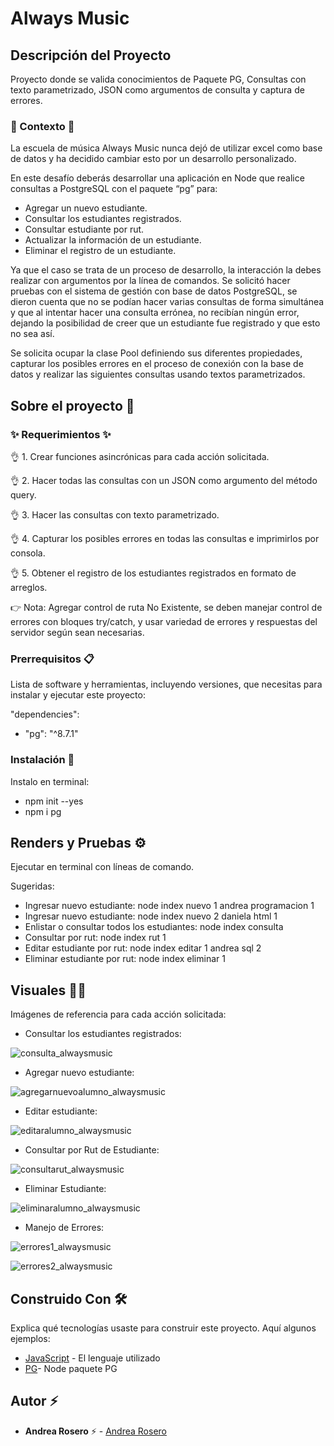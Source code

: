 # Always Music

## Descripción del Proyecto

Proyecto donde se valida conocimientos de Paquete PG, Consultas con texto parametrizado, JSON como argumentos de consulta y captura de errores.

### :scroll: Contexto :scroll:
La escuela de música Always Music nunca dejó de utilizar excel como base de datos y ha decidido cambiar esto por un desarrollo personalizado.

En este desafío deberás desarrollar una aplicación en Node que realice consultas a PostgreSQL con el paquete “pg” para:

- Agregar un nuevo estudiante.
- Consultar los estudiantes registrados.
- Consultar estudiante por rut.
- Actualizar la información de un estudiante.
- Eliminar el registro de un estudiante.

Ya que el caso se trata de un proceso de desarrollo, la interacción la debes realizar con argumentos por la línea de comandos.
Se solicitó hacer pruebas con el sistema de gestión con base de datos PostgreSQL, se dieron cuenta que no se podían hacer varias consultas de forma simultánea y que al intentar hacer una consulta errónea, no recibían ningún error, dejando la posibilidad de creer que un estudiante fue registrado y que esto no sea así.

Se solicita ocupar la clase Pool definiendo sus diferentes propiedades, capturar los posibles errores en el proceso de conexión con la base de datos y realizar las siguientes consultas usando textos parametrizados.


## Sobre el proyecto 🚀


### ✨ Requerimientos ✨

👌 1. Crear funciones asincrónicas para cada acción solicitada.

👌 2. Hacer todas las consultas con un JSON como argumento del método query.

👌 3. Hacer las consultas con texto parametrizado.

👌 4. Capturar los posibles errores en todas las consultas e imprimirlos por consola.

👌 5. Obtener el registro de los estudiantes registrados en formato de arreglos.

👉 Nota: Agregar control de ruta No Existente, se deben manejar control de errores con bloques try/catch, y usar variedad de errores y respuestas del servidor según sean necesarias.

### Prerrequisitos 📋

Lista de software y herramientas, incluyendo versiones, que necesitas para instalar y ejecutar este proyecto:

 "dependencies": 
 - "pg": "^8.7.1"  

### Instalación 🔧

 Instalo en terminal:
- npm init --yes
- npm i pg

## Renders y Pruebas ⚙️

Ejecutar en terminal con líneas de comando.

Sugeridas:
- Ingresar nuevo estudiante: node index nuevo 1 andrea programacion 1
- Ingresar nuevo estudiante: node index nuevo 2 daniela html 1
- Enlistar o consultar todos los estudiantes: node index consulta
- Consultar por rut: node index rut 1
- Editar estudiante por rut: node index editar 1 andrea sql 2
- Eliminar estudiante por rut: node index eliminar 1

## Visuales :mage_woman:

Imágenes de referencia para cada acción solicitada:

- Consultar los estudiantes registrados:
  
![consulta_alwaysmusic](https://github.com/andreaendigital/nodepg_alwaysmusic/assets/154395788/165f6d21-e4ee-4b9e-adce-872db4f04c2e)

- Agregar nuevo estudiante:
  
![agregarnuevoalumno_alwaysmusic](https://github.com/andreaendigital/nodepg_alwaysmusic/assets/154395788/00f5d362-8655-4bad-b834-3a79c9412da0)

- Editar estudiante:
  
![editaralumno_alwaysmusic](https://github.com/andreaendigital/nodepg_alwaysmusic/assets/154395788/a1e3e9e5-c7d5-4c3c-b583-3daa6f27a955)

- Consultar por Rut de Estudiante:
  
![consultarut_alwaysmusic](https://github.com/andreaendigital/nodepg_alwaysmusic/assets/154395788/d2b9a35a-74af-49b9-a154-f576a18ad565)

- Eliminar Estudiante:

![eliminaralumno_alwaysmusic](https://github.com/andreaendigital/nodepg_alwaysmusic/assets/154395788/6f15ed72-7662-4f3e-83f0-2066eb3180eb)


- Manejo de Errores:

![errores1_alwaysmusic](https://github.com/andreaendigital/nodepg_alwaysmusic/assets/154395788/92f20488-aca3-4e39-ad27-0fe0b0390fb6)

![errores2_alwaysmusic](https://github.com/andreaendigital/nodepg_alwaysmusic/assets/154395788/b1dcc2f6-4a5c-4ae5-a466-3b9e6c222612)


## Construido Con 🛠️

Explica qué tecnologías usaste para construir este proyecto. Aquí algunos ejemplos:

- [JavaScript](https://developer.mozilla.org/en-US/docs/Web/JavaScript) - El lenguaje utilizado
- [PG](https://www.npmjs.com/package/pg)- Node paquete PG
  

## Autor ⚡ 

- **Andrea Rosero** ⚡  - [Andrea Rosero](https://github.com/andreaendigital)
